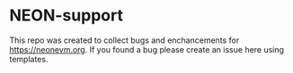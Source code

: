 # NEON-support

This repo was created to collect bugs and enchancements for https://neonevm.org.
If you found a bug please create an issue here using templates.
